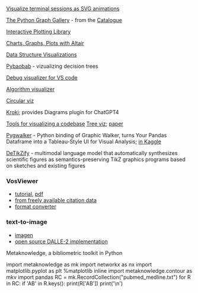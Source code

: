 [Visualize terminal sessions as SVG animations](https://github.com/nbedos/termtosvg)

[The Python Graph Gallery](https://python-graph-gallery.com/boxplot/) - from the [Catalogue ](https://datavizcatalogue.com/index.html)

[Interactive Plotting Library](https://github.com/JetBrains/lets-plot/blob/master/README_PYTHON.md)

[Charts, Graphs, Plots with Altair](https://tech.marksblogg.com/python-data-visualisation-charts-graphs-plots.html)

[Data Structure Visualizations](https://www.cs.usfca.edu/~galles/visualization/Algorithms.html)

[Pybaobab](https://gitlab.tue.nl/20040367/pybaobab) - vizualizing decision trees

[Debug visualizer for VS code](https://github.com/hediet/vscode-debug-visualizer)

[Algorithm visualizer](https://algorithms.laszlokorte.de/)

[Circular viz](https://github.com/moshi4/pyCirclize)

[Kroki](https://github.com/yuzutech/kroki); provides Diagrams plugin for ChatGPT4

[Tools for visualizing a codebase](https://lmy.medium.com/7-tools-for-visualizing-a-codebase-41b7cddb1a14)
[Tree viz](https://treevis.net/); [paper](https://ieeexplore.ieee.org/document/6056510)

[Pygwalker](https://github.com/Kanaries/pygwalker) - Python binding of Graphic Walker, turns Your Pandas Dataframe into a Tableau-Style UI for Visual Analysis; [in Kaggle](https://www.kaggle.com/asmdef/pygwalker-test)

[DeTikZify](https://github.com/potamides/DeTikZify) - multimodal language model that automatically synthesizes scientific figures as semantics-preserving TikZ graphics programs based on sketches and existing figures

### VosViewer
+ [tutorial](https://seinecle.github.io/vosviewer-tutorials/generated-html/importing-en.html), [pdf](https://seinecle.github.io/vosviewer-tutorials/generated-pdf/importing-en.pdf)
+ [from freely available citation data](https://www.cwts.nl/blog?article=n-r2r294)
+ [format converter](https://nocodefunctions.com/networkconverter/network_format_converter.html)

### text-to-image
+ [imagen](https://gweb-research-imagen.appspot.com/)
+ [open source DALLE-2 implementation](https://github.com/lucidrains/DALLE2-pytorch)


Metaknowledge, a bibliometric toolkit in Python

import metaknowledge as mk
import networkx as nx
import matplotlib.pyplot as plt
%matplotlib inline
import metaknowledge.contour as mkv
import pandas
RC = mk.RecordCollection("pubmed_medline.txt")
for R in RC:
  if 'AB' in R.keys():
  print(R['AB'])
  print('\n')


